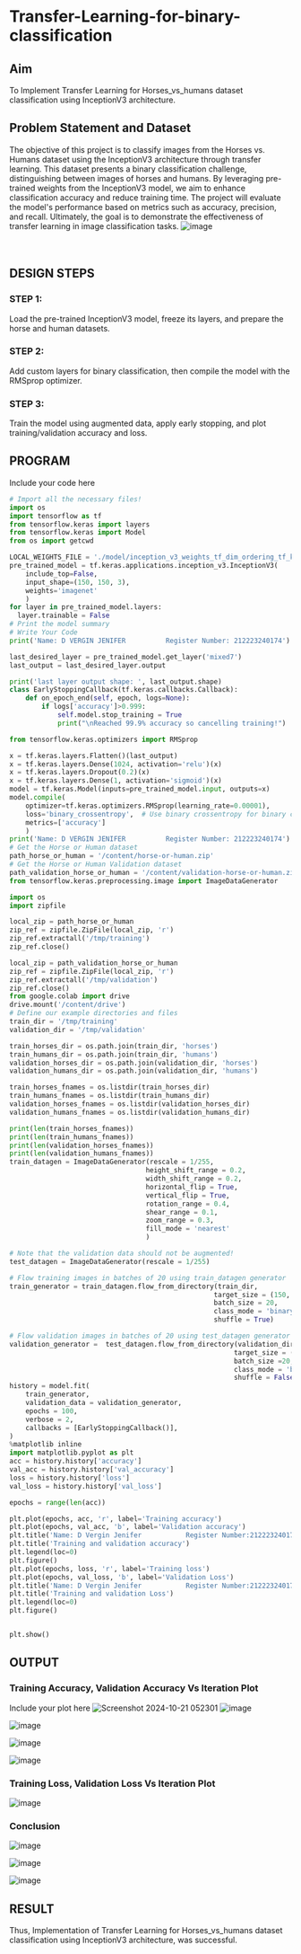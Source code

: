 # Transfer-Learning-for-binary-classification
## Aim
To Implement Transfer Learning for Horses_vs_humans dataset classification using InceptionV3 architecture.
## Problem Statement and Dataset
The objective of this project is to classify images from the Horses vs. Humans dataset using the InceptionV3 architecture through transfer learning. This dataset presents a binary classification challenge, distinguishing between images of horses and humans. By leveraging pre-trained weights from the InceptionV3 model, we aim to enhance classification accuracy and reduce training time. The project will evaluate the model's performance based on metrics such as accuracy, precision, and recall. Ultimately, the goal is to demonstrate the effectiveness of transfer learning in image classification tasks.
![image](https://github.com/user-attachments/assets/ee8f1838-891e-4317-8176-41946084867e)
</br>
</br>
</br>

## DESIGN STEPS
### STEP 1:
Load the pre-trained InceptionV3 model, freeze its layers, and prepare the horse and human datasets.

### STEP 2:
Add custom layers for binary classification, then compile the model with the RMSprop optimizer.


### STEP 3:

Train the model using augmented data, apply early stopping, and plot training/validation accuracy and loss.


## PROGRAM
Include your code here
```python
# Import all the necessary files!
import os
import tensorflow as tf
from tensorflow.keras import layers
from tensorflow.keras import Model
from os import getcwd

LOCAL_WEIGHTS_FILE = './model/inception_v3_weights_tf_dim_ordering_tf_kernels_notop.h5'
pre_trained_model = tf.keras.applications.inception_v3.InceptionV3(
    include_top=False,
    input_shape=(150, 150, 3),
    weights='imagenet'
    )
for layer in pre_trained_model.layers:
  layer.trainable = False
# Print the model summary
# Write Your Code
print('Name: D VERGIN JENIFER          Register Number: 212223240174')

last_desired_layer = pre_trained_model.get_layer('mixed7')
last_output = last_desired_layer.output

print('last layer output shape: ', last_output.shape)
class EarlyStoppingCallback(tf.keras.callbacks.Callback):
    def on_epoch_end(self, epoch, logs=None):
        if logs['accuracy']>0.999:
            self.model.stop_training = True
            print("\nReached 99.9% accuracy so cancelling training!")

from tensorflow.keras.optimizers import RMSprop

x = tf.keras.layers.Flatten()(last_output)
x = tf.keras.layers.Dense(1024, activation='relu')(x)
x = tf.keras.layers.Dropout(0.2)(x)
x = tf.keras.layers.Dense(1, activation='sigmoid')(x)
model = tf.keras.Model(inputs=pre_trained_model.input, outputs=x)
model.compile(
    optimizer=tf.keras.optimizers.RMSprop(learning_rate=0.00001),
    loss='binary_crossentropy',  # Use binary crossentropy for binary classification
    metrics=['accuracy']
    )
print('Name: D VERGIN JENIFER          Register Number: 212223240174')
# Get the Horse or Human dataset
path_horse_or_human = '/content/horse-or-human.zip'
# Get the Horse or Human Validation dataset
path_validation_horse_or_human = '/content/validation-horse-or-human.zip'
from tensorflow.keras.preprocessing.image import ImageDataGenerator

import os
import zipfile

local_zip = path_horse_or_human
zip_ref = zipfile.ZipFile(local_zip, 'r')
zip_ref.extractall('/tmp/training')
zip_ref.close()

local_zip = path_validation_horse_or_human
zip_ref = zipfile.ZipFile(local_zip, 'r')
zip_ref.extractall('/tmp/validation')
zip_ref.close()
from google.colab import drive
drive.mount('/content/drive')
# Define our example directories and files
train_dir = '/tmp/training'
validation_dir = '/tmp/validation'

train_horses_dir = os.path.join(train_dir, 'horses')
train_humans_dir = os.path.join(train_dir, 'humans')
validation_horses_dir = os.path.join(validation_dir, 'horses')
validation_humans_dir = os.path.join(validation_dir, 'humans')

train_horses_fnames = os.listdir(train_horses_dir)
train_humans_fnames = os.listdir(train_humans_dir)
validation_horses_fnames = os.listdir(validation_horses_dir)
validation_humans_fnames = os.listdir(validation_humans_dir)

print(len(train_horses_fnames))
print(len(train_humans_fnames))
print(len(validation_horses_fnames))
print(len(validation_humans_fnames))
train_datagen = ImageDataGenerator(rescale = 1/255,
                                  height_shift_range = 0.2,
                                  width_shift_range = 0.2,
                                  horizontal_flip = True,
                                  vertical_flip = True,
                                  rotation_range = 0.4,
                                  shear_range = 0.1,
                                  zoom_range = 0.3,
                                  fill_mode = 'nearest'
                                  )

# Note that the validation data should not be augmented!
test_datagen = ImageDataGenerator(rescale = 1/255)

# Flow training images in batches of 20 using train_datagen generator
train_generator = train_datagen.flow_from_directory(train_dir,
                                                   target_size = (150, 150),
                                                   batch_size = 20,
                                                   class_mode = 'binary',
                                                   shuffle = True)

# Flow validation images in batches of 20 using test_datagen generator
validation_generator =  test_datagen.flow_from_directory(validation_dir,
                                                        target_size = (150, 150),
                                                        batch_size =20,
                                                        class_mode = 'binary',
                                                        shuffle = False)
history = model.fit(
    train_generator,
    validation_data = validation_generator,
    epochs = 100,
    verbose = 2,
    callbacks = [EarlyStoppingCallback()],
)
%matplotlib inline
import matplotlib.pyplot as plt
acc = history.history['accuracy']
val_acc = history.history['val_accuracy']
loss = history.history['loss']
val_loss = history.history['val_loss']

epochs = range(len(acc))

plt.plot(epochs, acc, 'r', label='Training accuracy')
plt.plot(epochs, val_acc, 'b', label='Validation accuracy')
plt.title('Name: D Vergin Jenifer           Register Number:212223240174      ')
plt.title('Training and validation accuracy')
plt.legend(loc=0)
plt.figure()
plt.plot(epochs, loss, 'r', label='Training loss')
plt.plot(epochs, val_loss, 'b', label='Validation Loss')
plt.title('Name: D Vergin Jenifer           Register Number:212223240174')
plt.title('Training and validation Loss')
plt.legend(loc=0)
plt.figure()


plt.show()
```


## OUTPUT
### Training Accuracy, Validation Accuracy Vs Iteration Plot
Include your plot here
![Screenshot 2024-10-21 052301](https://github.com/user-attachments/assets/55ebb462-7b31-4b7e-bebe-fe467bc23a30)
![image](https://github.com/user-attachments/assets/6feb74d5-c909-4a2b-8d66-51ba89edf533)

![image](https://github.com/user-attachments/assets/4f854c08-2b93-48a4-8bac-56fe890b7b30)

![image](https://github.com/user-attachments/assets/250a5910-7f63-4e75-ac99-3a8a42fc5468)

![image](https://github.com/user-attachments/assets/d9fc600c-ce89-4696-9068-298e6267a055)


### Training Loss, Validation Loss Vs Iteration Plot
![image](https://github.com/user-attachments/assets/9620a494-477b-4363-becd-d019e9d294e6)


### Conclusion
![image](https://github.com/user-attachments/assets/433143a4-6d46-4c0d-bbe9-fb7c930552ef)

![image](https://github.com/user-attachments/assets/c3d215bc-0641-4b1a-9ca5-b9c9433db7aa)


![image](https://github.com/user-attachments/assets/b5cd8851-a1b3-4587-802d-951f65cadce4)

## RESULT
Thus, Implementation of Transfer Learning for Horses_vs_humans dataset classification using InceptionV3 architecture, was successful.
